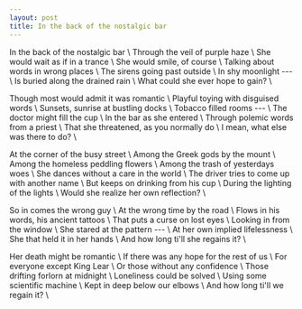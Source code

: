 ```yaml
---
layout: post
title: In the back of the nostalgic bar
---
```


In the back of the nostalgic bar \\
Through the veil of purple haze \\
She would wait as if in a trance \\
She would smile, of course \\
Talking about words in wrong places \\
The sirens going past outside \\
In shy moonlight --- \\
Is buried along the drained rain \\
What could she ever hope to gain? \\

Though most would admit it was romantic \\
Playful toying with disguised words \\
Sunsets, sunrise at bustling docks \\
Tobacco filled rooms --- \\
The doctor might fill the cup \\
In the bar as she entered \\
Through polemic words from a priest \\
That she threatened, as you normally do \\
I mean, what else was there to do? \\

At the corner of the busy street \\
Among the Greek gods by the mount \\
Among the homeless peddling flowers \\
Among the trash of yesterdays woes \\
She dances without a care in the world \\
The driver tries to come up with another name \\
But keeps on drinking from his cup \\
During the lighting of the lights \\
Would she realize her own reflection? \\

So in comes the wrong guy \\
At the wrong time by the road \\
Flows in his words, his ancient tattoos \\
That puts a curse on lost eyes \\
Looking in from the window \\
She stared at the pattern --- \\
At her own implied lifelessness \\
She that held it in her hands \\
And how long ti'll she regains it? \\

Her death might be romantic \\
If there was any hope for the rest of us \\
For everyone except King Lear \\
Or those without any confidence \\
Those drifting forlorn at midnight \\
Loneliness could be solved \\
Using some scientific machine \\
Kept in deep below our elbows \\
And how long ti'll we regain it? \\


